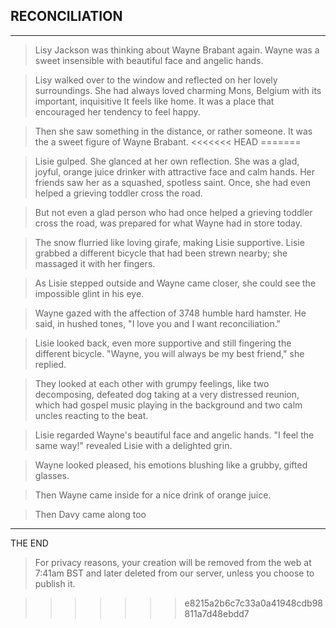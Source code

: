 ## RECONCILIATION

***

> Lisy Jackson was thinking about Wayne Brabant again. Wayne was a sweet insensible with beautiful face and angelic hands.

> Lisy walked over to the window and reflected on her lovely surroundings. She had always loved charming Mons, Belgium with its important, inquisitive It feels like home. It was a place that encouraged her tendency to feel happy.

> Then she saw something in the distance, or rather someone. It was the a sweet figure of Wayne Brabant.
<<<<<<< HEAD
=======

> Lisie gulped. She glanced at her own reflection. She was a glad, joyful, orange juice drinker with attractive face and calm hands. Her friends saw her as a squashed, spotless saint. Once, she had even helped a grieving toddler cross the road.

> But not even a glad person who had once helped a grieving toddler cross the road, was prepared for what Wayne had in store today.

> The snow flurried like loving girafe, making Lisie supportive. Lisie grabbed a different bicycle that had been strewn nearby; she massaged it with her fingers.

> As Lisie stepped outside and Wayne came closer, she could see the impossible glint in his eye.

> Wayne gazed with the affection of 3748 humble hard hamster. He said, in hushed tones, "I love you and I want reconciliation."

> Lisie looked back, even more supportive and still fingering the different bicycle. "Wayne, you will always be my best friend," she replied.

> They looked at each other with grumpy feelings, like two decomposing, defeated dog taking at a very distressed reunion, which had gospel music playing in the background and two calm uncles reacting to the beat.

> Lisie regarded Wayne's beautiful face and angelic hands. "I feel the same way!" revealed Lisie with a delighted grin.

> Wayne looked pleased, his emotions blushing like a grubby, gifted glasses.

> Then Wayne came inside for a nice drink of orange juice.

> Then Davy came along too
***

THE END

> For privacy reasons, your creation will be removed from the web at 7:41am BST and later deleted from our server, unless you choose to publish it.

>>>>>>> e8215a2b6c7c33a0a41948cdb98811a7d48ebdd7

